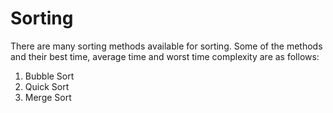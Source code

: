 # Sorting 
There are many sorting methods available for sorting. Some of the methods and their best time, average time and worst time complexity are as follows:

1.  Bubble Sort
2.  Quick Sort
3.  Merge Sort
